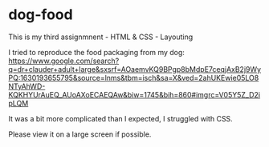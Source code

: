 # dog-food

This is my third assignmnent - HTML & CSS - Layouting

I tried to reproduce the food packaging from my dog: 
https://www.google.com/search?q=dr+clauder+adult+large&sxsrf=AOaemvKQ9BPgp8bMdpE7ceqjAxB2j9WyPQ:1630193655795&source=lnms&tbm=isch&sa=X&ved=2ahUKEwie05LO8NTyAhWD-KQKHYUrAuEQ_AUoAXoECAEQAw&biw=1745&bih=860#imgrc=V05Y5Z_D2ipLQM

It was a bit more complicated than I expected, I struggled with CSS. 

Please view it on a large screen if possible. 
